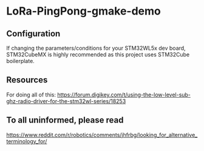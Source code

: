 # LoRa-PingPong-gmake-demo

## Configuration
If changing the parameters/conditions for your STM32WL5x dev board, STM32CubeMX is
highly recommended as this project uses STM32Cube boilerplate.

## Resources
For doing all of this: https://forum.digikey.com/t/using-the-low-level-sub-ghz-radio-driver-for-the-stm32wl-series/18253

## To all uninformed, please read
https://www.reddit.com/r/robotics/comments/jhfrbg/looking_for_alternative_terminology_for/

